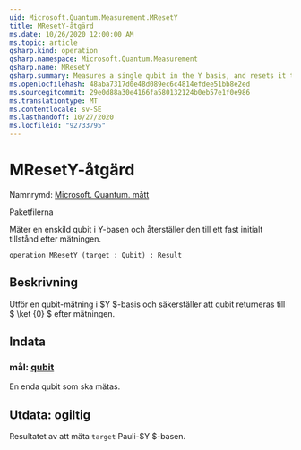 ```yaml
---
uid: Microsoft.Quantum.Measurement.MResetY
title: MResetY-åtgärd
ms.date: 10/26/2020 12:00:00 AM
ms.topic: article
qsharp.kind: operation
qsharp.namespace: Microsoft.Quantum.Measurement
qsharp.name: MResetY
qsharp.summary: Measures a single qubit in the Y basis, and resets it to a fixed initial state following the measurement.
ms.openlocfilehash: 48aba7317d0e48d089ec6c4814efdee51bb8e2ed
ms.sourcegitcommit: 29e0d88a30e4166fa580132124b0eb57e1f0e986
ms.translationtype: MT
ms.contentlocale: sv-SE
ms.lasthandoff: 10/27/2020
ms.locfileid: "92733795"
---
```

# <a name="mresety-operation"></a>MResetY-åtgärd

Namnrymd: [Microsoft. Quantum. mått](xref:Microsoft.Quantum.Measurement)

Paketfilerna [](https://nuget.org/packages/)


Mäter en enskild qubit i Y-basen och återställer den till ett fast initialt tillstånd efter mätningen.

```qsharp
operation MResetY (target : Qubit) : Result
```


## <a name="description"></a>Beskrivning

Utför en qubit-mätning i $Y $-basis och säkerställer att qubit returneras till $ \ket {0} $ efter mätningen.

## <a name="input"></a>Indata

### <a name="target--qubit"></a>mål: [qubit](xref:microsoft.quantum.lang-ref.qubit)

En enda qubit som ska mätas.



## <a name="output--__invalidresult__"></a>Utdata: __ogiltig <Result>__

Resultatet av att mäta `target` Pauli-$Y $-basen.